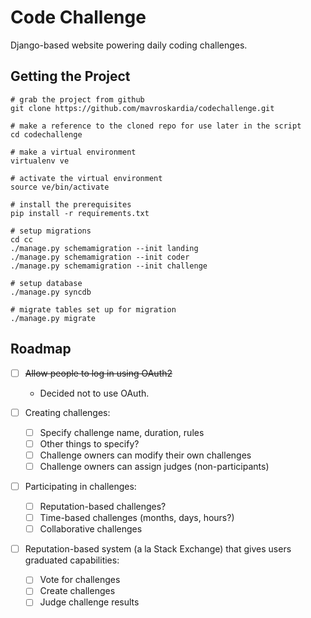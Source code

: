 Code Challenge
==============

Django-based website powering daily coding challenges.

Getting the Project
---------------
```
# grab the project from github
git clone https://github.com/mavroskardia/codechallenge.git

# make a reference to the cloned repo for use later in the script
cd codechallenge

# make a virtual environment
virtualenv ve

# activate the virtual environment
source ve/bin/activate

# install the prerequisites
pip install -r requirements.txt

# setup migrations
cd cc
./manage.py schemamigration --init landing
./manage.py schemamigration --init coder
./manage.py schemamigration --init challenge

# setup database
./manage.py syncdb

# migrate tables set up for migration
./manage.py migrate
```

Roadmap
-------
* [ ] ~~Allow people to log in using OAuth2~~
    * Decided not to use OAuth.

* [ ] Creating challenges:
    * [ ] Specify challenge name, duration, rules
    * [ ] Other things to specify?
    * [ ] Challenge owners can modify their own challenges
    * [ ] Challenge owners can assign judges (non-participants)

* [ ] Participating in challenges:
    * [ ] Reputation-based challenges?
    * [ ] Time-based challenges (months, days, hours?)
    * [ ] Collaborative challenges

* [ ] Reputation-based system (a la Stack Exchange) that gives users graduated capabilities:
    * [ ] Vote for challenges
    * [ ] Create challenges
    * [ ] Judge challenge results